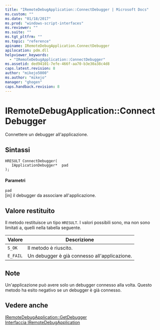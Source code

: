```yaml
---
title: "IRemoteDebugApplication::ConnectDebugger | Microsoft Docs"
ms.custom: ""
ms.date: "01/18/2017"
ms.prod: "windows-script-interfaces"
ms.reviewer: ""
ms.suite: ""
ms.tgt_pltfrm: ""
ms.topic: "reference"
apiname: IRemoteDebugApplication.ConnectDebugger
apilocation: pdm.dll
helpviewer_keywords: 
  - "IRemoteDebugApplication::ConnectDebugger"
ms.assetid: ded94101-7efe-466f-aa70-b3e30a38c4d8
caps.latest.revision: 8
author: "mikejo5000"
ms.author: "mikejo"
manager: "ghogen"
caps.handback.revision: 8
---
```

# IRemoteDebugApplication::ConnectDebugger
Connettere un debugger all'applicazione.  
  
## Sintassi  
  
```  
HRESULT ConnectDebugger(  
   IApplicationDebugger*  pad  
);  
```  
  
#### Parametri  
 `pad`  
 \[in\] il debugger da associare all'applicazione.  
  
## Valore restituito  
 Il metodo restituisce un tipo `HRESULT`.  I valori possibili sono, ma non sono limitati a, quelli nella tabella seguente.  
  
|Valore|Descrizione|  
|------------|-----------------|  
|`S_OK`|Il metodo è riuscito.|  
|`E_FAIL`|Un debugger è già connesso all'applicazione.|  
  
## Note  
 Un'applicazione può avere solo un debugger connesso alla volta.  Questo metodo ha esito negativo se un debugger è già connesso.  
  
## Vedere anche  
 [IRemoteDebugApplication::GetDebugger](../../winscript/reference/iremotedebugapplication-getdebugger.md)   
 [Interfaccia IRemoteDebugApplication](../../winscript/reference/iremotedebugapplication-interface.md)